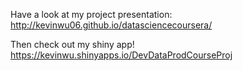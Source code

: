 Have a look at my project presentation:
http://kevinwu06.github.io/datasciencecoursera/

Then check out my shiny app!
https://kevinwu.shinyapps.io/DevDataProdCourseProj
